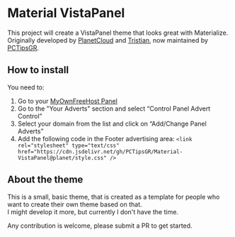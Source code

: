# Material VistaPanel
This project will create a VistaPanel theme that looks great with Materialize.  
Originally developed by [PlanetCloud](https://github.com/PlanetGamingGG) and [Tristian](https://github.com/OrdinaryJellyfish), now maintained by [PCTipsGR](https://github.com/PCTipsGR).

## How to install
You need to:
1. Go to your [MyOwnFreeHost Panel](https://panel.myownfreehost.net)  
2. Go to the "Your Adverts" section and select “Control Panel Advert Control”  
3. Select your domain from the list and click on “Add/Change Panel Adverts”  
4. Add the following code in the Footer advertising area:
`<link rel="stylesheet" type="text/css" href="https://cdn.jsdelivr.net/gh/PCTipsGR/Material-VistaPanel@planet/style.css" />
`  

## About the theme
This is a small, basic theme, that is created as a template for people who want to create their own theme based on that.  
I might develop it more, but currently I don't have the time.  

Any contribution is welcome, please submit a PR to get started.
